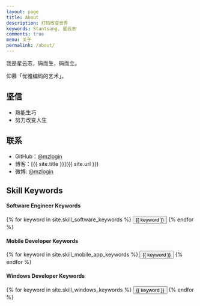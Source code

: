 ```yaml
---
layout: page
title: About
description: 打码改变世界
keywords: Stantsang, 星云志
comments: true
menu: 关于
permalink: /about/
---
```


我是星云志，码而生，码而立。

仰慕「优雅编码的艺术」。

## 坚信

* 熟能生巧
* 努力改变人生

## 联系

* GitHub：[@mzlogin](https://github.com/stantsang)
* 博客：[{{ site.title }}]({{ site.url }})
* 微博: [@mzlogin](http://weibo.com/mzlogin)

## Skill Keywords

#### Software Engineer Keywords
<div class="btn-inline">
    {% for keyword in site.skill_software_keywords %}
    <button class="btn btn-outline" type="button">{{ keyword }}</button>
    {% endfor %}
</div>

#### Mobile Developer Keywords
<div class="btn-inline">
    {% for keyword in site.skill_mobile_app_keywords %}
    <button class="btn btn-outline" type="button">{{ keyword }}</button>
    {% endfor %}
</div>

#### Windows Developer Keywords
<div class="btn-inline">
    {% for keyword in site.skill_windows_keywords %}
    <button class="btn btn-outline" type="button">{{ keyword }}</button>
    {% endfor %}
</div>
